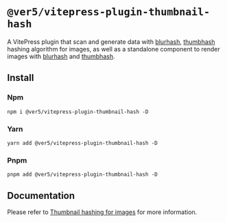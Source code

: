 # `@ver5/vitepress-plugin-thumbnail-hash`

A VitePress plugin that scan and generate data with [blurhash](https://github.com/woltapp/blurhash), [thumbhash](https://github.com/evanw/thumbhash) hashing algorithm for images, as well as a standalone component to render images with [blurhash](https://github.com/woltapp/blurhash) and [thumbhash](https://github.com/evanw/thumbhash).

## Install

### Npm

```shell
npm i @ver5/vitepress-plugin-thumbnail-hash -D
```

### Yarn

```shell
yarn add @ver5/vitepress-plugin-thumbnail-hash -D
```

### Pnpm

```shell
pnpm add @ver5/vitepress-plugin-thumbnail-hash -D
```

## Documentation

Please refer to [Thumbnail hashing for images](https://nolebase-integrations.ayaka.io/pages/en/integrations/vitepress-plugin-thumbnail-hash/) for more information.
